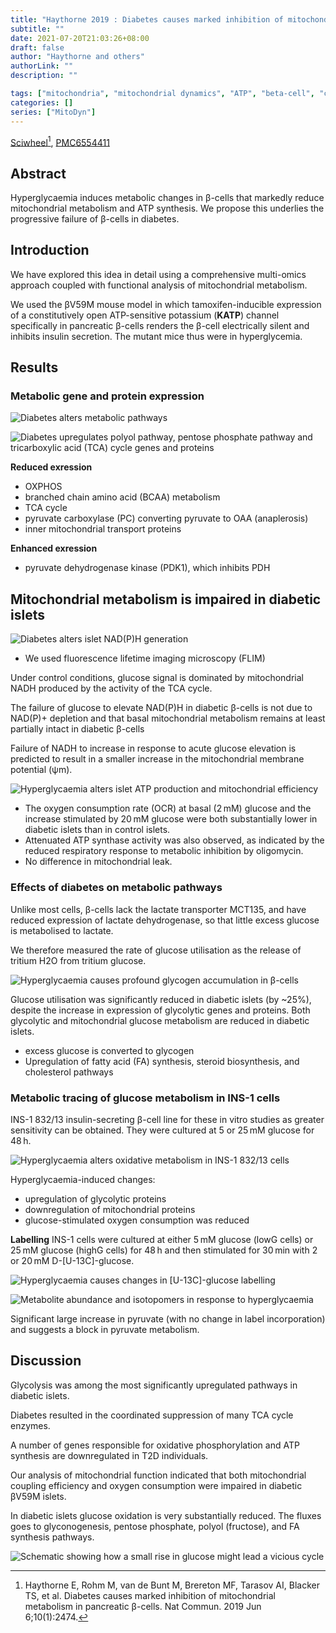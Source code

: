 ```yaml
---
title: "Haythorne 2019 : Diabetes causes marked inhibition of mitochondrial metabolism in pancreatic β-cells"
subtitle: ""
date: 2021-07-20T21:03:26+08:00
draft: false
author: "Haythorne and others"
authorLink: ""
description: ""

tags: ["mitochondria", "mitochondrial dynamics", "ATP", "beta-cell", "citric acid cycle", "glycolysis", "diabetes", "OXPHOS"]
categories: []
series: ["MitoDyn"]
---
```


[Sciwheel](https://sciwheel.com/work/#/items/7187487)[^Haythorne2019], [PMC6554411](https://www.ncbi.nlm.nih.gov/pmc/articles/PMC6554411/)

[^Haythorne2019]: Haythorne E, Rohm M, van de Bunt M, Brereton MF, Tarasov AI, Blacker TS, et al. Diabetes causes marked inhibition of mitochondrial metabolism in pancreatic β-cells. Nat Commun. 2019 Jun 6;10(1):2474.

<!--more-->


## Abstract

Hyperglycaemia induces metabolic changes in β-cells that markedly reduce mitochondrial metabolism and ATP synthesis. We propose this underlies the progressive failure of β-cells in diabetes.

## Introduction

We have explored this idea in detail using a comprehensive multi-omics approach coupled with functional analysis of mitochondrial metabolism.

We used the βV59M mouse model in which tamoxifen-inducible expression of a constitutively open ATP-sensitive potassium (**KATP**) channel specifically in pancreatic β-cells renders the β-cell electrically silent and inhibits insulin secretion. The mutant mice thus were in hyperglycemia.

## Results

### Metabolic gene and protein expression

![](https://www.ncbi.nlm.nih.gov/pmc/articles/PMC6554411/bin/41467_2019_10189_Fig1_HTML.jpg "Diabetes alters metabolic pathways")

![](https://www.ncbi.nlm.nih.gov/pmc/articles/PMC6554411/bin/41467_2019_10189_Fig2_HTML.jpg "Diabetes upregulates polyol pathway, pentose phosphate pathway and tricarboxylic acid (TCA) cycle genes and proteins")

**Reduced exression**
- OXPHOS
- branched chain amino acid (BCAA) metabolism
- TCA cycle
- pyruvate carboxylase (PC) converting pyruvate to OAA (anaplerosis)
- inner mitochondrial transport proteins

**Enhanced exression**
- pyruvate dehydrogenase kinase (PDK1), which inhibits PDH

## Mitochondrial metabolism is impaired in diabetic islets

![](https://www.ncbi.nlm.nih.gov/pmc/articles/PMC6554411/bin/41467_2019_10189_Fig4_HTML.jpg "Diabetes alters islet NAD(P)H generation")

- We used fluorescence lifetime imaging microscopy (FLIM)

Under control conditions, glucose signal is dominated by mitochondrial NADH produced by the activity of the TCA cycle.

The failure of glucose to elevate NAD(P)H in diabetic β-cells is not due to NAD(P)+ depletion and that basal mitochondrial metabolism remains at least partially intact in diabetic β-cells

Failure of NADH to increase in response to acute glucose elevation is predicted to result in a smaller increase in the mitochondrial membrane potential (ψm).

![](https://www.ncbi.nlm.nih.gov/pmc/articles/PMC6554411/bin/41467_2019_10189_Fig5_HTML.jpg "Hyperglycaemia alters islet ATP production and mitochondrial efficiency")

- The oxygen consumption rate (OCR) at basal (2 mM) glucose and the increase stimulated by 20 mM glucose were both substantially lower in diabetic islets than in control islets.
- Attenuated ATP synthase activity was also observed, as indicated by the reduced respiratory response to metabolic inhibition by oligomycin.
- No difference in mitochondrial leak.

### Effects of diabetes on metabolic pathways

Unlike most cells, β-cells lack the lactate transporter MCT135, and have reduced expression of lactate dehydrogenase, so that little excess glucose is metabolised to lactate.

We therefore measured the rate of glucose utilisation as the release of tritium H2O from tritium glucose.


![](https://www.ncbi.nlm.nih.gov/pmc/articles/PMC6554411/bin/41467_2019_10189_Fig6_HTML.jpg "Hyperglycaemia causes profound glycogen accumulation in β-cells")

Glucose utilisation was significantly reduced in diabetic islets (by ~25%), despite the increase in expression of glycolytic genes and proteins. Both glycolytic and mitochondrial glucose metabolism are reduced in diabetic islets.
- excess glucose is converted to glycogen
- Upregulation of fatty acid (FA) synthesis, steroid biosynthesis, and cholesterol pathways

### Metabolic tracing of glucose metabolism in INS-1 cells

INS-1 832/13 insulin-secreting β-cell line for these in vitro studies as greater sensitivity can be obtained. They were cultured at 5 or 25 mM glucose for 48 h.

![](https://www.ncbi.nlm.nih.gov/pmc/articles/PMC6554411/bin/41467_2019_10189_Fig7_HTML.jpg "Hyperglycaemia alters oxidative metabolism in INS-1 832/13 cells")

Hyperglycaemia-induced changes:
- upregulation of glycolytic proteins
- downregulation of mitochondrial proteins
- glucose-stimulated oxygen consumption was reduced

**Labelling**
INS-1 cells were cultured at either 5 mM glucose (lowG cells) or 25 mM glucose (highG cells) for 48 h and then stimulated for 30 min with 2 or 20 mM D-[U-13C]-glucose.

![](https://www.ncbi.nlm.nih.gov/pmc/articles/PMC6554411/bin/41467_2019_10189_Fig8_HTML.jpg "Hyperglycaemia causes changes in [U-13C]-glucose labelling")

![](https://www.ncbi.nlm.nih.gov/pmc/articles/PMC6554411/bin/41467_2019_10189_Fig9_HTML.jpg "Metabolite abundance and isotopomers in response to hyperglycaemia")

Significant large increase in pyruvate (with no change in label incorporation) and suggests a block in pyruvate metabolism.

## Discussion

Glycolysis was among the most significantly upregulated pathways in diabetic islets.

Diabetes resulted in the coordinated suppression of many TCA cycle enzymes.

A number of genes responsible for oxidative phosphorylation and ATP synthesis are downregulated in T2D individuals.

Our analysis of mitochondrial function indicated that both mitochondrial coupling efficiency and oxygen consumption were impaired in diabetic βV59M islets.

In diabetic islets glucose oxidation is very substantially reduced. The fluxes goes to glyconogenesis, pentose phosphate, polyol (fructose), and FA synthesis pathways.

![](https://www.ncbi.nlm.nih.gov/pmc/articles/PMC6554411/bin/41467_2019_10189_Fig10_HTML.jpg "Schematic showing how a small rise in glucose might lead a vicious cycle")
